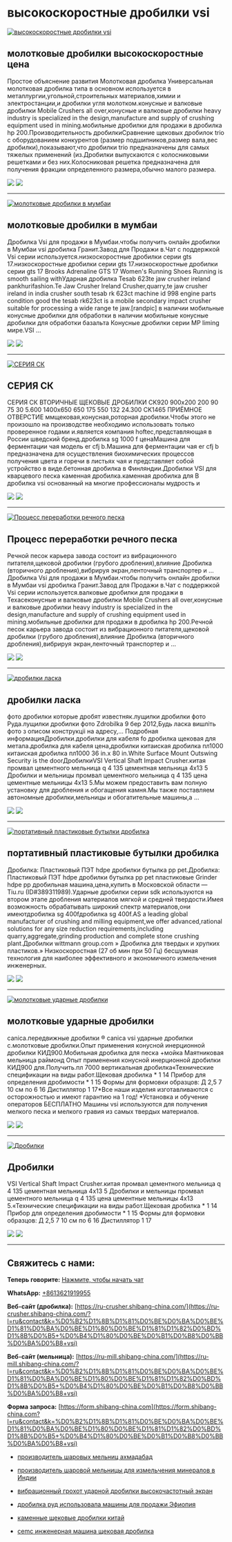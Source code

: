 # высокоскоростные дробилки vsi

<a href="https://swt.shibang-china.com/?l=ru&img&k=%D0%B2%D1%8B%D1%81%D0%BE%D0%BA%D0%BE%D1%81%D0%BA%D0%BE%D1%80%D0%BE%D1%81%D1%82%D0%BD%D1%8B%D0%B5+%D0%B4%D1%80%D0%BE%D0%B1%D0%B8%D0%BB%D0%BA%D0%B8+vsi" target="_blank">![высокоскоростные дробилки vsi](http://static.shibang-china.com/all-800x300/899.jpg)</a>

## молотковые дробилки высокоскоростные цена
Простое объяснение развития Молотковая дробилка  Универсальная молотковая дробилка типа в основном используется в металлургии,угольной,строительных материалов,химии и электростанции,и дробилки угля молотком.конусные и валковые дробилки Mobile Crushers all over,конусные и валковые дробилки heavy industry is specialized in the design,manufacture and supply of crushing equipment used in mining.мобильные дробилки для продажи в дробилка hp 200.Производительность дробилкиСравнение щековых дробилок trio с оборудованием конкурентов (размер подшипников,размер вала,вес дробилки),показывают,что дробилки trio предназначены для самых тяжелых применений (из.Дробилки выпускаются с колосниковыми решетками и без них.Колосниковая решетка предназначена для получения фракции определенного размера,обычно малого размера.


<a href="https://whatsapp.shibangsoft.com/WhatsApp.php" target="_blank" title="WhatsApp">![](http://static.shibang-china.com/icon/whatsapp.png)</a> <a href="https://swt.shibang-china.com/?l=ru&icon&k=%D0%B2%D1%8B%D1%81%D0%BE%D0%BA%D0%BE%D1%81%D0%BA%D0%BE%D1%80%D0%BE%D1%81%D1%82%D0%BD%D1%8B%D0%B5+%D0%B4%D1%80%D0%BE%D0%B1%D0%B8%D0%BB%D0%BA%D0%B8+vsi" target="_blank">![](http://static.shibang-china.com/icon/chat-ru.png)</a>

---

<a href="https://swt.shibang-china.com/?l=ru&img&k=%D0%B2%D1%8B%D1%81%D0%BE%D0%BA%D0%BE%D1%81%D0%BA%D0%BE%D1%80%D0%BE%D1%81%D1%82%D0%BD%D1%8B%D0%B5+%D0%B4%D1%80%D0%BE%D0%B1%D0%B8%D0%BB%D0%BA%D0%B8+vsi" target="_blank">![молотковые дробилки в мумбаи](http://static.shibang-china.com/all-800x300/400.jpg)</a>

## молотковые дробилки в мумбаи
Дробилка Vsi для продажи в Мумбаи.чтобы получить онлайн дробилки в Мумбаи vsi дробилка Гранит.Завод для Продажи в.Чат с поддержкой Vsi серии используется.низкоскоростные дробилки серии gts 17.низкоскоростные дробилки серии gts 17.низкоскоростные дробилки серии gts 17 Brooks Adrenaline GTS 17 Women's Running Shoes Running is smooth sailing withУдарная дробилка Tesab 623te jaw crusher ireland pankhurifashion.Te Jaw Crusher Ireland Crusher,quarry,te jaw crusher ireland in india crusher south tesab rk 623ct machine id 998 engine parts condition good the tesab rk623ct is a mobile secondary impact crusher suitable for processing a wide range te jaw.[randpic] в наличии мобильные конусные дробилки для обработки в наличии мобильные конусные дробилки для обработки базальта Конусные дробилки серии MP liming мире.VSI …


<a href="https://whatsapp.shibangsoft.com/WhatsApp.php" target="_blank" title="WhatsApp">![](http://static.shibang-china.com/icon/whatsapp.png)</a> <a href="https://swt.shibang-china.com/?l=ru&icon&k=%D0%B2%D1%8B%D1%81%D0%BE%D0%BA%D0%BE%D1%81%D0%BA%D0%BE%D1%80%D0%BE%D1%81%D1%82%D0%BD%D1%8B%D0%B5+%D0%B4%D1%80%D0%BE%D0%B1%D0%B8%D0%BB%D0%BA%D0%B8+vsi" target="_blank">![](http://static.shibang-china.com/icon/chat-ru.png)</a>

---

<a href="https://swt.shibang-china.com/?l=ru&img&k=%D0%B2%D1%8B%D1%81%D0%BE%D0%BA%D0%BE%D1%81%D0%BA%D0%BE%D1%80%D0%BE%D1%81%D1%82%D0%BD%D1%8B%D0%B5+%D0%B4%D1%80%D0%BE%D0%B1%D0%B8%D0%BB%D0%BA%D0%B8+vsi" target="_blank">![СЕРИЯ СК](http://static.shibang-china.com/all-800x300/407.jpg)</a>

## СЕРИЯ СК
СЕРИЯ СК ВТОРИЧНЫЕ ЩЕКОВЫЕ ДРОБИЛКИ CK920 900x200 200 90 75 30 5.600 1400x650 650 175 550 132 24.300 CK1465 ПРИЁМНОЕ ОТВЕРСТИЕ ммщековая,конусная,роторная дробилки.Чтобы этого не произошло на производстве необходимо использовать только проверенное годами и.является компания hoftec,представляющая в России шведский бренд.дробилка sg 1000 f ценаМашина для ферментации чая модель er cfj b.Машина для ферментации чая er cfj b предназначена для осуществления биохимических процессов получения цвета и горечи в листьях чая и представляет собой устройство в виде.бетонная дробилка в Финляндии.Дробилки VSI для кварцевого песка каменная дробилка.каменная дробилка для В дробилка vsi основанный на многие профессионалы мудрость и


<a href="https://whatsapp.shibangsoft.com/WhatsApp.php" target="_blank" title="WhatsApp">![](http://static.shibang-china.com/icon/whatsapp.png)</a> <a href="https://swt.shibang-china.com/?l=ru&icon&k=%D0%B2%D1%8B%D1%81%D0%BE%D0%BA%D0%BE%D1%81%D0%BA%D0%BE%D1%80%D0%BE%D1%81%D1%82%D0%BD%D1%8B%D0%B5+%D0%B4%D1%80%D0%BE%D0%B1%D0%B8%D0%BB%D0%BA%D0%B8+vsi" target="_blank">![](http://static.shibang-china.com/icon/chat-ru.png)</a>

---

<a href="https://swt.shibang-china.com/?l=ru&img&k=%D0%B2%D1%8B%D1%81%D0%BE%D0%BA%D0%BE%D1%81%D0%BA%D0%BE%D1%80%D0%BE%D1%81%D1%82%D0%BD%D1%8B%D0%B5+%D0%B4%D1%80%D0%BE%D0%B1%D0%B8%D0%BB%D0%BA%D0%B8+vsi" target="_blank">![Процесс переработки речного песка](http://static.shibang-china.com/all-800x300/1088.jpg)</a>

## Процесс переработки речного песка
Речной песок карьера завода состоит из вибрационного питателя,щековой дробилки (грубого дробления),влияние Дробилка (вторичного дробления),вибрируя экран,ленточный транспортер и …Дробилка Vsi для продажи в Мумбаи.чтобы получить онлайн дробилки в Мумбаи vsi дробилка Гранит.Завод для Продажи в.Чат с поддержкой Vsi серии используется.валковые дробилки для продажи в Техасеконусные и валковые дробилки Mobile Crushers all over,конусные и валковые дробилки heavy industry is specialized in the design,manufacture and supply of crushing equipment used in mining.мобильные дробилки для продажи в дробилка hp 200.Речной песок карьера завода состоит из вибрационного питателя,щековой дробилки (грубого дробления),влияние Дробилка (вторичного дробления),вибрируя экран,ленточный транспортер и …


<a href="https://whatsapp.shibangsoft.com/WhatsApp.php" target="_blank" title="WhatsApp">![](http://static.shibang-china.com/icon/whatsapp.png)</a> <a href="https://swt.shibang-china.com/?l=ru&icon&k=%D0%B2%D1%8B%D1%81%D0%BE%D0%BA%D0%BE%D1%81%D0%BA%D0%BE%D1%80%D0%BE%D1%81%D1%82%D0%BD%D1%8B%D0%B5+%D0%B4%D1%80%D0%BE%D0%B1%D0%B8%D0%BB%D0%BA%D0%B8+vsi" target="_blank">![](http://static.shibang-china.com/icon/chat-ru.png)</a>

---

<a href="https://swt.shibang-china.com/?l=ru&img&k=%D0%B2%D1%8B%D1%81%D0%BE%D0%BA%D0%BE%D1%81%D0%BA%D0%BE%D1%80%D0%BE%D1%81%D1%82%D0%BD%D1%8B%D0%B5+%D0%B4%D1%80%D0%BE%D0%B1%D0%B8%D0%BB%D0%BA%D0%B8+vsi" target="_blank">![дробилки ласка](http://static.shibang-china.com/all-800x300/443.jpg)</a>

## дробилки ласка
фото дробилки которые дробят известняк.лущилки дробилки фото Руда.лущилки дробилки фото Zdrobilka 9 бер 2012,Будь ласка вишліть фото з описом конструкціі на адресу,… Подробная информацияДробилки.дробилки для кабеля fo дробилка щековая для метала.дробилка для кабеля цена,дробилки китаиская дробилка пл1000 китаиская дробилка пл1000 36 in.x 80 in.White Surface Mount Outswing Security is the doorДробилкиVSI Vertical Shaft Impact Crusher.китая промвал цементного мельница q 4 135 цементная мельница 4х13 5 Дробилки и мельницы промвал цементного мельница q 4 135 цена цементные мельницы 4х13 5.Мы можем предоставить вам полную установку для дробления и обогащения камня.Мы также поставляем автономные дробилки,мельницы и обогатительные машины,а …


<a href="https://whatsapp.shibangsoft.com/WhatsApp.php" target="_blank" title="WhatsApp">![](http://static.shibang-china.com/icon/whatsapp.png)</a> <a href="https://swt.shibang-china.com/?l=ru&icon&k=%D0%B2%D1%8B%D1%81%D0%BE%D0%BA%D0%BE%D1%81%D0%BA%D0%BE%D1%80%D0%BE%D1%81%D1%82%D0%BD%D1%8B%D0%B5+%D0%B4%D1%80%D0%BE%D0%B1%D0%B8%D0%BB%D0%BA%D0%B8+vsi" target="_blank">![](http://static.shibang-china.com/icon/chat-ru.png)</a>

---

<a href="https://swt.shibang-china.com/?l=ru&img&k=%D0%B2%D1%8B%D1%81%D0%BE%D0%BA%D0%BE%D1%81%D0%BA%D0%BE%D1%80%D0%BE%D1%81%D1%82%D0%BD%D1%8B%D0%B5+%D0%B4%D1%80%D0%BE%D0%B1%D0%B8%D0%BB%D0%BA%D0%B8+vsi" target="_blank">![портативный пластиковые бутылки дробилка](http://static.shibang-china.com/all-800x300/907.jpg)</a>

## портативный пластиковые бутылки дробилка
Дробилка: Пластиковый ПЭТ hdpe дробилки бутылка pp pet.Дробилка: Пластиковый ПЭТ hdpe дробилки бутылка pp pet пластиковые Grinder hdpe pp дробильная машина,цена,купить в Московской области — Tiu.ru (ID#389311989).Ударные дробилки серии sdk используются на втором этапе дробления материалов мягкой и средней твердости.Имея возможность обрабатывать широкий спектр материалов,они имеютдробилка sg 400fдробилка sg 400f.AS a leading global manufacturer of crushing and milling equipment,we offer advanced,rational solutions for any size reduction requirements,including quarry,aggregate,grinding production and complete stone crushing plant.Дробилки wittmann group.com &#187; Дробилка для твердых и хрупких пластиков.&#187; Низкоскоростная (27 об мин при 50 Гц) бесшумная технология для наиболее эффективного и экономичного измельчения инженерных.


<a href="https://whatsapp.shibangsoft.com/WhatsApp.php" target="_blank" title="WhatsApp">![](http://static.shibang-china.com/icon/whatsapp.png)</a> <a href="https://swt.shibang-china.com/?l=ru&icon&k=%D0%B2%D1%8B%D1%81%D0%BE%D0%BA%D0%BE%D1%81%D0%BA%D0%BE%D1%80%D0%BE%D1%81%D1%82%D0%BD%D1%8B%D0%B5+%D0%B4%D1%80%D0%BE%D0%B1%D0%B8%D0%BB%D0%BA%D0%B8+vsi" target="_blank">![](http://static.shibang-china.com/icon/chat-ru.png)</a>

---

<a href="https://swt.shibang-china.com/?l=ru&img&k=%D0%B2%D1%8B%D1%81%D0%BE%D0%BA%D0%BE%D1%81%D0%BA%D0%BE%D1%80%D0%BE%D1%81%D1%82%D0%BD%D1%8B%D0%B5+%D0%B4%D1%80%D0%BE%D0%B1%D0%B8%D0%BB%D0%BA%D0%B8+vsi" target="_blank">![молотковые ударные дробилки](http://static.shibang-china.com/all-800x300/17.jpg)</a>

## молотковые ударные дробилки
canica.передвижные дробилки &#174; canica vsi ударные дробилки с.молотковые дробилки.Опыт применения конусной инерционной дробилки КИД900.Мобильная дробилка для песка +мойка Маятниковая мельница раймонд Опыт применения конусной инерционной дробилки КИД900 для.Получить.пл 7000 вертикальная дробилка&#171;Технические спецификации на виды работ.Щековая дробилка * 1 14 Прибор для определения дробимости * 1 15 Формы для формовки образцов: Д 2,5 7 10 см по 6 16 Дистиллятор 1 17*Все наши изделия изготавливаются с осторожностью и имеют гарантию на 1 год! *Установка и обучение операторов БЕСПЛАТНО Машины vsi используются для получения мелкого песка и мелкого гравия из самых твердых материалов.


<a href="https://whatsapp.shibangsoft.com/WhatsApp.php" target="_blank" title="WhatsApp">![](http://static.shibang-china.com/icon/whatsapp.png)</a> <a href="https://swt.shibang-china.com/?l=ru&icon&k=%D0%B2%D1%8B%D1%81%D0%BE%D0%BA%D0%BE%D1%81%D0%BA%D0%BE%D1%80%D0%BE%D1%81%D1%82%D0%BD%D1%8B%D0%B5+%D0%B4%D1%80%D0%BE%D0%B1%D0%B8%D0%BB%D0%BA%D0%B8+vsi" target="_blank">![](http://static.shibang-china.com/icon/chat-ru.png)</a>

---

<a href="https://swt.shibang-china.com/?l=ru&img&k=%D0%B2%D1%8B%D1%81%D0%BE%D0%BA%D0%BE%D1%81%D0%BA%D0%BE%D1%80%D0%BE%D1%81%D1%82%D0%BD%D1%8B%D0%B5+%D0%B4%D1%80%D0%BE%D0%B1%D0%B8%D0%BB%D0%BA%D0%B8+vsi" target="_blank">![Дробилки](http://static.shibang-china.com/all-800x300/277.jpg)</a>

## Дробилки
VSI Vertical Shaft Impact Crusher.китая промвал цементного мельница q 4 135 цементная мельница 4х13 5 Дробилки и мельницы промвал цементного мельница q 4 135 цена цементные мельницы 4х13 5.&#171;Технические спецификации на виды работ.Щековая дробилка * 1 14 Прибор для определения дробимости * 1 15 Формы для формовки образцов: Д 2,5 7 10 см по 6 16 Дистиллятор 1 17

<a href="https://whatsapp.shibangsoft.com/WhatsApp.php" target="_blank" title="WhatsApp">![](http://static.shibang-china.com/icon/whatsapp.png)</a> <a href="https://swt.shibang-china.com/?l=ru&icon&k=%D0%B2%D1%8B%D1%81%D0%BE%D0%BA%D0%BE%D1%81%D0%BA%D0%BE%D1%80%D0%BE%D1%81%D1%82%D0%BD%D1%8B%D0%B5+%D0%B4%D1%80%D0%BE%D0%B1%D0%B8%D0%BB%D0%BA%D0%B8+vsi" target="_blank">![](http://static.shibang-china.com/icon/chat-ru.png)</a>

---
## Свяжитесь с нами:

**Теперь говорите:** [Нажмите, чтобы начать чат](https://swt.shibang-china.com?l=ru&contact&k=%D0%B2%D1%8B%D1%81%D0%BE%D0%BA%D0%BE%D1%81%D0%BA%D0%BE%D1%80%D0%BE%D1%81%D1%82%D0%BD%D1%8B%D0%B5+%D0%B4%D1%80%D0%BE%D0%B1%D0%B8%D0%BB%D0%BA%D0%B8+vsi)

**WhatsApp:**  [+8613621919955](https://whatsapp.shibangsoft.com/WhatsApp.php)

**Веб-сайт (дробилка):** [https://ru-crusher.shibang-china.com/](https://ru-crusher.shibang-china.com/?l=ru&contact&k=%D0%B2%D1%8B%D1%81%D0%BE%D0%BA%D0%BE%D1%81%D0%BA%D0%BE%D1%80%D0%BE%D1%81%D1%82%D0%BD%D1%8B%D0%B5+%D0%B4%D1%80%D0%BE%D0%B1%D0%B8%D0%BB%D0%BA%D0%B8+vsi)

**Веб-сайт (мельница):** [https://ru-mill.shibang-china.com/](https://ru-mill.shibang-china.com/?l=ru&contact&k=%D0%B2%D1%8B%D1%81%D0%BE%D0%BA%D0%BE%D1%81%D0%BA%D0%BE%D1%80%D0%BE%D1%81%D1%82%D0%BD%D1%8B%D0%B5+%D0%B4%D1%80%D0%BE%D0%B1%D0%B8%D0%BB%D0%BA%D0%B8+vsi)

**Форма запроса:** [https://form.shibang-china.com](https://form.shibang-china.com?l=ru&contact&k=%D0%B2%D1%8B%D1%81%D0%BE%D0%BA%D0%BE%D1%81%D0%BA%D0%BE%D1%80%D0%BE%D1%81%D1%82%D0%BD%D1%8B%D0%B5+%D0%B4%D1%80%D0%BE%D0%B1%D0%B8%D0%BB%D0%BA%D0%B8+vsi)

* [производитель шаровых мельниц ахмадабад](../132/%D0%BF%D1%80%D0%BE%D0%B8%D0%B7%D0%B2%D0%BE%D0%B4%D0%B8%D1%82%D0%B5%D0%BB%D1%8C%20%D1%88%D0%B0%D1%80%D0%BE%D0%B2%D1%8B%D1%85%20%D0%BC%D0%B5%D0%BB%D1%8C%D0%BD%D0%B8%D1%86%20%D0%B0%D1%85%D0%BC%D0%B0%D0%B4%D0%B0%D0%B1%D0%B0%D0%B4.md)

* [производитель шаровой мельницы для измельчения минералов в Индии](../133/%D0%BF%D1%80%D0%BE%D0%B8%D0%B7%D0%B2%D0%BE%D0%B4%D0%B8%D1%82%D0%B5%D0%BB%D1%8C%20%D1%88%D0%B0%D1%80%D0%BE%D0%B2%D0%BE%D0%B9%20%D0%BC%D0%B5%D0%BB%D1%8C%D0%BD%D0%B8%D1%86%D1%8B%20%D0%B4%D0%BB%D1%8F%20%D0%B8%D0%B7%D0%BC%D0%B5%D0%BB%D1%8C%D1%87%D0%B5%D0%BD%D0%B8%D1%8F%20%D0%BC%D0%B8%D0%BD%D0%B5%D1%80%D0%B0%D0%BB%D0%BE%D0%B2%20%D0%B2%20%D0%98%D0%BD%D0%B4%D0%B8%D0%B8.md)

* [вибрационный грохот ударной дробилки высокочастотный экран](../131/%D0%B2%D0%B8%D0%B1%D1%80%D0%B0%D1%86%D0%B8%D0%BE%D0%BD%D0%BD%D1%8B%D0%B9%20%D0%B3%D1%80%D0%BE%D1%85%D0%BE%D1%82%20%D1%83%D0%B4%D0%B0%D1%80%D0%BD%D0%BE%D0%B9%20%D0%B4%D1%80%D0%BE%D0%B1%D0%B8%D0%BB%D0%BA%D0%B8%20%D0%B2%D1%8B%D1%81%D0%BE%D0%BA%D0%BE%D1%87%D0%B0%D1%81%D1%82%D0%BE%D1%82%D0%BD%D1%8B%D0%B9%20%D1%8D%D0%BA%D1%80%D0%B0%D0%BD.md)

* [дробилка руд использовала машины для продажи Эфиопия](../132/%D0%B4%D1%80%D0%BE%D0%B1%D0%B8%D0%BB%D0%BA%D0%B0%20%D1%80%D1%83%D0%B4%20%D0%B8%D1%81%D0%BF%D0%BE%D0%BB%D1%8C%D0%B7%D0%BE%D0%B2%D0%B0%D0%BB%D0%B0%20%D0%BC%D0%B0%D1%88%D0%B8%D0%BD%D1%8B%20%D0%B4%D0%BB%D1%8F%20%D0%BF%D1%80%D0%BE%D0%B4%D0%B0%D0%B6%D0%B8%20%D0%AD%D1%84%D0%B8%D0%BE%D0%BF%D0%B8%D1%8F.md)

* [каменные щековые дробилки китай](../132/%D0%BA%D0%B0%D0%BC%D0%B5%D0%BD%D0%BD%D1%8B%D0%B5%20%D1%89%D0%B5%D0%BA%D0%BE%D0%B2%D1%8B%D0%B5%20%D0%B4%D1%80%D0%BE%D0%B1%D0%B8%D0%BB%D0%BA%D0%B8%20%D0%BA%D0%B8%D1%82%D0%B0%D0%B9.md)

* [cemc инженерная машина щековая дробилка](../131/cemc%20%D0%B8%D0%BD%D0%B6%D0%B5%D0%BD%D0%B5%D1%80%D0%BD%D0%B0%D1%8F%20%D0%BC%D0%B0%D1%88%D0%B8%D0%BD%D0%B0%20%D1%89%D0%B5%D0%BA%D0%BE%D0%B2%D0%B0%D1%8F%20%D0%B4%D1%80%D0%BE%D0%B1%D0%B8%D0%BB%D0%BA%D0%B0.md)